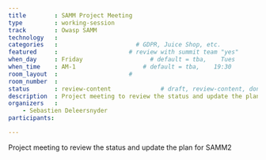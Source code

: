 ```yaml
---
title        : SAMM Project Meeting
type         : working-session
track        : Owasp SAMM
technology   :
categories   :                      # GDPR, Juice Shop, etc.
featured     :                    # review with summit team "yes"
when_day     : Friday                   # default = tba,    Tues
when_time    : AM-1                   # default = tba,    19:30
room_layout  :                    #
room_number  :
status       : review-content              # draft, review-content, done
description  : Project meeting to review the status and update the plan for SAMM2
organizers   :
    - Sebastien Deleersnyder
participants:

---
```


Project meeting to review the status and update the plan for SAMM2
